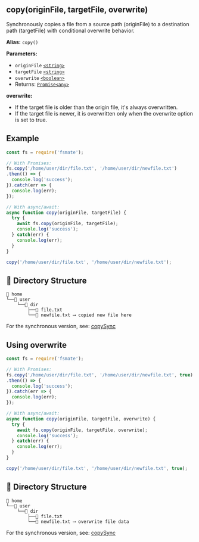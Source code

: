 ## copy(originFile, targetFile, overwrite)
Synchronously copies a file from a source path (originFile) to a destination path (targetFile) with conditional overwrite behavior.

**Alias:** `copy()`

**Parameters:**

- `originFile` [`<string>`](https://developer.mozilla.org/en-US/docs/Web/JavaScript/Data_structures#String_type)
- `targetFile` [`<string>`](https://developer.mozilla.org/en-US/docs/Web/JavaScript/Data_structures#String_type)
- `overwrite` [`<boolean>`](https://developer.mozilla.org/en-US/docs/Web/JavaScript/Guide/Data_structures#boolean_type)
- Returns: [`Promise<any>`](https://developer.mozilla.org/en-US/docs/Web/JavaScript/Reference/Global_Objects/Promise)

**overwrite:**
- If the target file is older than the origin file, it's always overwritten.
- If the target file is newer, it is overwritten only when the overwrite option is set to true.

## Example

```js
const fs = require('fsmate');

// With Promises:
fs.copy('/home/user/dir/file.txt', '/home/user/dir/newfile.txt')
.then(() => {
  console.log('success');
}).catch(err => {
  console.log(err);
});

// With async/await:
async function copy(originFile, targetFile) {
  try {
    await fs.copy(originFile, targetFile);
    console.log('success');
  } catch(err) {
    console.log(err);
  }
}

copy('/home/user/dir/file.txt', '/home/user/dir/newfile.txt');
```

## 📁 Directory Structure

```
📁 home
└──📁 user
    └──📁 dir
        ├──📄 file.txt
        └──📄 newfile.txt ⟶ copied new file here
```
For the synchronous version, see: [copySync](./copySync.md)

## Using overwrite

```js
const fs = require('fsmate');

// With Promises:
fs.copy('/home/user/dir/file.txt', '/home/user/dir/newfile.txt', true)
.then(() => {
  console.log('success');
}).catch(err => {
  console.log(err);
});

// With async/await:
async function copy(originFile, targetFile, overwrite) {
  try {
    await fs.copy(originFile, targetFile, overwrite);
    console.log('success');
  } catch(err) {
    console.log(err);
  }
}

copy('/home/user/dir/file.txt', '/home/user/dir/newfile.txt', true);
```

## 📁 Directory Structure

```
📁 home
└──📁 user
    └──📁 dir
        ├──📄 file.txt
        └──📄 newfile.txt ⟶ overwrite file data
```
For the synchronous version, see: [copySync](./copySync.md)